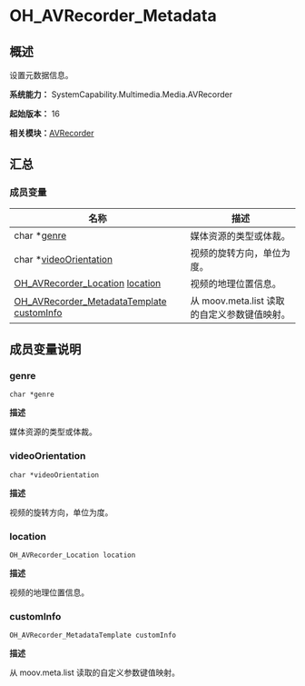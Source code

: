 # OH_AVRecorder_Metadata


## 概述

设置元数据信息。

**系统能力：** SystemCapability.Multimedia.Media.AVRecorder

**起始版本：** 16

**相关模块：**[AVRecorder](_a_v_recorder.md)


## 汇总


### 成员变量

| 名称 | 描述 | 
| -------- | -------- |
| char \*[genre](#genre) | 媒体资源的类型或体裁。 | 
| char \*[videoOrientation](#videoorientation) | 视频的旋转方向，单位为度。 | 
| [OH_AVRecorder_Location](_o_h___a_v_recorder___location.md) [location](#location) | 视频的地理位置信息。 | 
| [OH_AVRecorder_MetadataTemplate](_o_h___a_v_recorder___metadata_template.md) [customInfo](#custominfo) | 从 moov.meta.list 读取的自定义参数键值映射。 | 


## 成员变量说明


### genre

```
char *genre
```

**描述**

媒体资源的类型或体裁。


### videoOrientation

```
char *videoOrientation
```

**描述**

视频的旋转方向，单位为度。


### location

```
OH_AVRecorder_Location location
```

**描述**

视频的地理位置信息。


### customInfo

```
OH_AVRecorder_MetadataTemplate customInfo
```

**描述**

从 moov.meta.list 读取的自定义参数键值映射。
